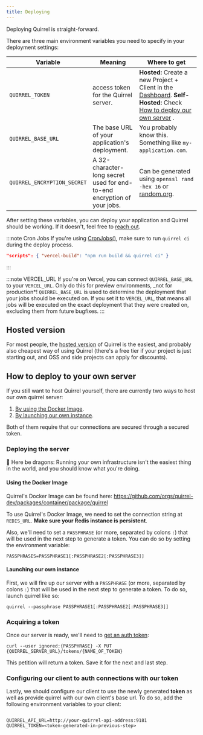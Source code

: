 ```yaml
---
title: Deploying
---
```


Deploying Quirrel is straight-forward.

There are three main environment variables you need to specify in your deployment settings:

| Variable                    | Meaning                                                                 | Where to get                                                                                                                                                                     |
| --------------------------- | ----------------------------------------------------------------------- | -------------------------------------------------------------------------------------------------------------------------------------------------------------------------------- |
| `QUIRREL_TOKEN`             | access token for the Quirrel server.                                    | **Hosted:** Create a new Project + Client in the [Dashboard](https://quirrel.dev/dashboard). **Self-Hosted:** Check [How to deploy our own server](#acquiring-a-token) .         |
| `QUIRREL_BASE_URL`          | The base URL of your application's deployment.                               | You probably know this. Something like `my-application.com`.                                                                                                                     |
| `QUIRREL_ENCRYPTION_SECRET` | A 32-character-long secret used for end-to-end encryption of your jobs. | Can be generated using `openssl rand -hex 16` or [random.org](https://www.random.org/strings/?num=2&len=16&digits=on&upperalpha=on&loweralpha=on&unique=on&format=html&rnd=new). |

After setting these variables, you can deploy your application and Quirrel should be working.
If it doesn't, feel free to [reach out](mailto:troubleshooting@quirrel.dev).

:::note Cron Jobs
If you're using [CronJobs()](/api/cronjob), make sure to run `quirrel ci` during the deploy process.

```json
"scripts": { "vercel-build": "npm run build && quirrel ci" }
```

:::

:::note VERCEL_URL
If you're on Vercel, you can connect `QUIRREL_BASE_URL` to your `VERCEL_URL`.
Only do this for preview environments, \_not for production*!
`QUIRREL_BASE_URL` is used to determine the deployment that your jobs should be executed on.
If you set it to `VERCEL_URL`, that means all jobs will be executed on the exact deployment that they were
created on, excluding them from future bugfixes.
:::

## Hosted version

For most people, the [hosted version](https://quirrel.dev) of Quirrel is the easiest, and probably also cheapest way of using Quirrel (there's a free tier if your project is just starting out, and OSS and side projects can apply for discounts).

## How to deploy to your own server

If you still want to host Quirrel yourself, there are currently two ways to host our own quirrel server:

1. [By using the Docker Image](#using-the-docker-image).
2. [By launching our own instance](#launching-our-own-instance).

Both of them require that our connections are secured through a secured token.

### Deploying the server

🐉 Here be dragons: Running your own infrastructure isn't the easiest thing in the world, and you should know what you're doing.

#### Using the Docker Image

Quirrel's Docker Image can be found here: https://github.com/orgs/quirrel-dev/packages/container/package/quirrel

To use Quirrel's Docker Image, we need to set the connection string at
`REDIS_URL`. **Make sure your Redis instance is persistent**.

Also, we'll need to set a `PASSPHRASE` (or more, separated by colons `:`) that will be used in the next step to generate a token. You can do so by setting the environment variable:

```
PASSPHRASES=PASSPHRASE1[:PASSPHRASE2[:PASSPHRASE3]]
```

#### Launching our own instance

First, we will fire up our server with a `PASSPHRASE` (or more, separated by colons `:`) that will be used in the next step to generate a token. To do so, launch quirrel like so:

```
quirrel --passphrase PASSPHRASE1[:PASSPHRASE2[:PASSPHRASE3]]
```

### Acquiring a token

Once our server is ready, we'll need to [get an auth token](https://api.quirrel.dev/documentation/static/index.html#/Admin/put_tokens__id_):

`curl --user ignored:{PASSPHRASE} -X PUT {QUIRREL_SERVER_URL}/tokens/{NAME_OF_TOKEN}`

This petition will return a token. Save it for the next and last step.

### Configuring our client to auth connections with our token

Lastly, we should configure our client to use the newly generated **token** as well as provide quirrel with our own client's base url. To do so, add the following environment variables to your client:

```

QUIRREL_API_URL=http://your-quirrel-api-address:9181
QUIRREL_TOKEN=<token-generated-in-previous-step>
```
